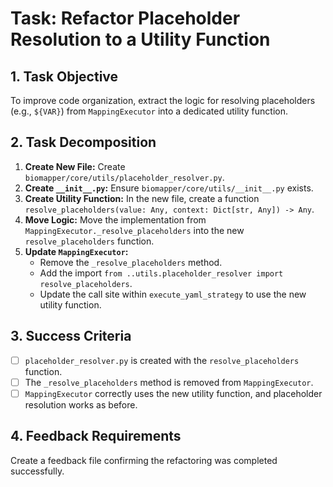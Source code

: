 # Task: Refactor Placeholder Resolution to a Utility Function

## 1. Task Objective
To improve code organization, extract the logic for resolving placeholders (e.g., `${VAR}`) from `MappingExecutor` into a dedicated utility function.

## 2. Task Decomposition
1.  **Create New File:** Create `biomapper/core/utils/placeholder_resolver.py`.
2.  **Create `__init__.py`:** Ensure `biomapper/core/utils/__init__.py` exists.
3.  **Create Utility Function:** In the new file, create a function `resolve_placeholders(value: Any, context: Dict[str, Any]) -> Any`.
4.  **Move Logic:** Move the implementation from `MappingExecutor._resolve_placeholders` into the new `resolve_placeholders` function.
5.  **Update `MappingExecutor`:**
    *   Remove the `_resolve_placeholders` method.
    *   Add the import `from ..utils.placeholder_resolver import resolve_placeholders`.
    *   Update the call site within `execute_yaml_strategy` to use the new utility function.

## 3. Success Criteria
- [ ] `placeholder_resolver.py` is created with the `resolve_placeholders` function.
- [ ] The `_resolve_placeholders` method is removed from `MappingExecutor`.
- [ ] `MappingExecutor` correctly uses the new utility function, and placeholder resolution works as before.

## 4. Feedback Requirements
Create a feedback file confirming the refactoring was completed successfully.
